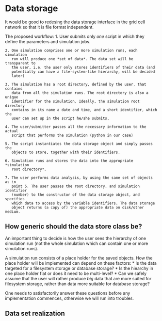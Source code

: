 # Data storage #

It would be good to redesing the data storage interface in the grid cell
network so that it is file format independent.

The proposed workflow:
    1. User submits only *one* script in which they define the parameters and
       simulation jobs.

    2. One simulation comprises one or more simulation runs, each simulation
       run will produce one *set of data*. The data set will be transparent to
       the user, i.e. the user only stores identifiers of their data (and
       potentially can have a file-system-like hierarchy, will be decided
       later)

    3. The simulation has a root directory, defined by the user, that contains
       data from all the simulation runs. The root directory is also a unique
       identifier for the simulation. Ideally, the simulation root directory
       contains in its name a date and time, and a short identifier, which the
       user can set up in the script he/she submits.

    4. The user/submitter passes all the necessary information to the actual
       script that performs the simulation (python in our case)

    5. The script instantiates the data storage object and simply passes the
       objects to store, together with their identifiers.

    6. Simulation runs and stores the data into the appropriate *simulation
       root directory*.

    7. The user performs data analysis, by using the same set of objects as in
       point 5. The user passes the root directory, and simulation identifier
       (number) to the constructor of the data storage object, and specifies
       which data to access by the variable identifiers. The data storage
       object returns (a copy of) the appropriate data on disk/other medium.


## How generic should the data store class be? ##

An important thing to decide is how the user sees the hierarchy of one
simulation run (not the whole simulation which can contain one or more
simulation runs).

A simulation run consists of a place holder for the saved objects. How the
place holder will be implemented can depend on these factors:
    * Is the data targeted for a filesystem storage or database storage?
    * Is the hiearchy in one place holder flat or does it need to be
      multi-level?
    * Can we safely assume that the user will rather produce *big* data that
      are more suited for filesystem storage, rather than data more suitable
      for database storage?

One needs to satisfactorily answer these questions before any implementation
commences, otherwise we will run into troubles.


## Data set realization ##

